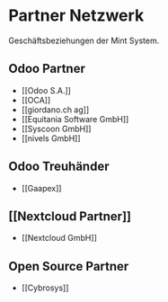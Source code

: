 # Partner Netzwerk
Geschäftsbeziehungen der Mint System.

## Odoo Partner

* [[Odoo S.A.]]
* [[OCA]]
* [[giordano.ch ag]]
* [[Equitania Software GmbH]]
* [[Syscoon GmbH]]
* [[nivels GmbH]]

## Odoo Treuhänder

* [[Gaapex]]

## [[Nextcloud Partner]]

* [[Nextcloud GmbH]]

## Open Source Partner

* [[Cybrosys]]